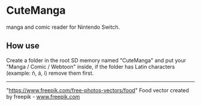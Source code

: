 # CuteManga
manga and comic reader for Nintendo Switch.

How use
---------------------------
Create a folder in the root SD memory named "CuteManga" and put your "Manga / Comic / Webtoon" inside, if the folder has Latin characters (example: ñ, á, í) remove them first.








---------------------------
"https://www.freepik.com/free-photos-vectors/food" Food vector created by freepik - www.freepik.com
